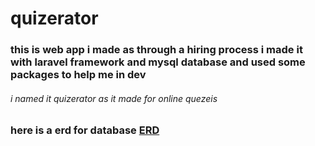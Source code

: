 # quizerator
### this is web app i made as through a hiring process i made it with laravel framework and mysql database and used some packages to help me in dev
###### i named it quizerator as it made for online quezeis 
### here is a erd for database [ERD](https://github.com/abdalhalem-alfakhrany/quizerator/raw/master/quizerator_erd.html)
